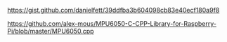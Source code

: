 https://gist.github.com/danielfett/39ddfba3b604098cb83e40ecf180a9f8

https://github.com/alex-mous/MPU6050-C-CPP-Library-for-Raspberry-Pi/blob/master/MPU6050.cpp